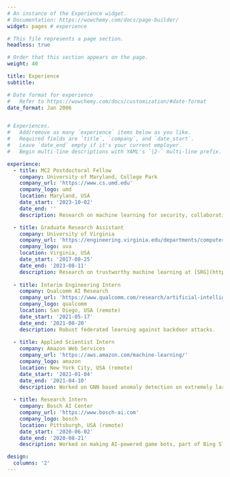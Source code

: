 ```yaml
---
# An instance of the Experience widget.
# Documentation: https://wowchemy.com/docs/page-builder/
widget: pages # experience

# This file represents a page section.
headless: true

# Order that this section appears on the page.
weight: 40

title: Experience
subtitle:

# Date format for experience
#   Refer to https://wowchemy.com/docs/customization/#date-format
date_format: Jan 2006


# Experiences.
#   Add/remove as many `experience` items below as you like.
#   Required fields are `title`, `company`, and `date_start`.
#   Leave `date_end` empty if it's your current employer.
#   Begin multi-line descriptions with YAML's `|2-` multi-line prefix.

experience:
  - title: MC2 Postdoctoral Fellow
    company: University of Maryland, College Park
    company_url: 'https://www.cs.umd.edu'
    company_logo: umd
    location: Maryland, USA
    date_start: '2023-10-02'
    date_end: ''
    description: Research on machine learning for security, collaborating with the [Tudor Group](http://users.umiacs.umd.edu/~tdumitra/).

  - title: Graduate Research Assistant
    company: University of Virginia
    company_url: 'https://engineering.virginia.edu/departments/computer-science'
    company_logo: uva
    location: Virginia, USA
    date_start: '2017-08-25'
    date_end: '2023-08-11'
    description: Research on trustworthy machine learning at [SRG](https://uvasrg.github.io/).
  
  - title: Interim Engineering Intern
    company: Qualcomm AI Research
    company_url: 'https://www.qualcomm.com/research/artificial-intelligence/ai-research'
    company_logo: qualcomm
    location: San Diego, USA (remote)
    date_start: '2021-05-17'
    date_end: '2021-08-20'
    description: Robust federated learning against backdoor attacks. 
        
  - title: Applied Scientist Intern
    company: Amazon Web Services
    company_url: 'https://aws.amazon.com/machine-learning/'
    company_logo: amazon
    location: New York City, USA (remote)
    date_start: '2021-01-04'
    date_end: '2021-04-10'
    description: Worked on GNN based anomaly detection on extremely large graphs.
  
  - title: Research Intern
    company: Bosch AI Center
    company_url: 'https://www.bosch-ai.com'
    company_logo: bosch
    location: Pittsburgh, USA (remote)
    date_start: '2020-06-02'
    date_end: '2020-08-21'
    description: Worked on making AI-powered game bots, part of Bing STCI.

design:
  columns: '2'
---
```

